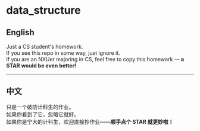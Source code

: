 # data_structure

## English

Just a CS student's homework.  
If you see this repo in some way, just ignore it.  
If you are an NXUer majoring in CS, feel free to copy this homework — **a STAR would be even better!**

---

## 中文

只是一个破防计科生的作业。  
如果你看到了它，忽略它就好。  
如果你是宁大的计科生，欢迎直接抄作业——**顺手点个 STAR 就更妙啦！**
